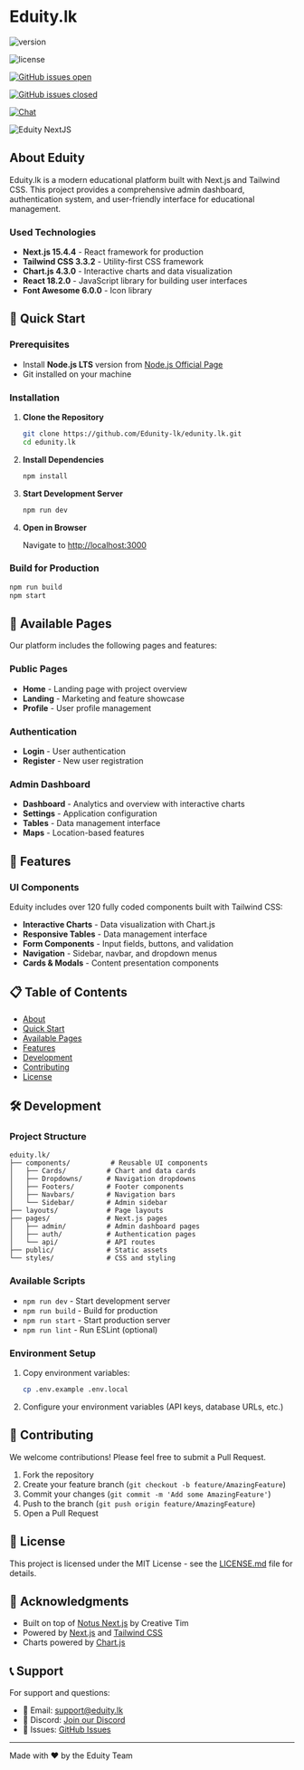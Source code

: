# Eduity.lk

<!-- Change Version Number  -->
![version](https://img.shields.io/badge/version-1.1.0-blue.svg) 
<!-- Licence File add Here  -->
![license](https://img.shields.io/badge/license-MIT-blue.svg) 
<!--Open Issue Indicator -->
<a href="https://github.com/Edunity-lk/edunity.lk/issues?q=is%3Aopen+is%3Aissue" target="_blank">![GitHub issues open](https://img.shields.io/github/issues/Edunity-lk/edunity.lk.svg)</a> 
<!-- Issue Closed Indicator -->
<a href="https://github.com/Edunity-lk/edunity.lk/issues?q=is%3Aissue+is%3Aclosed" target="_blank">![GitHub issues closed](https://img.shields.io/github/issues-closed-raw/Edunity-lk/edunity.lk.svg)</a> 
<!-- Discord Link  --> 
<a href="#" target="_blank">![Chat](https://img.shields.io/badge/chat-on%20discord-7289da.svg)</a>

<!-- Add Our Own Page Images  -->
![Eduity NextJS](https://github.com/creativetimofficial/public-assets/blob/master/notus-nextjs/notus-nextjs.jpg?raw=true)

## About Eduity

Eduity.lk is a modern educational platform built with Next.js and Tailwind CSS. This project provides a comprehensive admin dashboard, authentication system, and user-friendly interface for educational management.

### Used Technologies 

- **Next.js 15.4.4** - React framework for production
- **Tailwind CSS 3.3.2** - Utility-first CSS framework
- **Chart.js 4.3.0** - Interactive charts and data visualization
- **React 18.2.0** - JavaScript library for building user interfaces
- **Font Awesome 6.0.0** - Icon library 

## 🚀 Quick Start

### Prerequisites

- Install **Node.js LTS** version from [Node.js Official Page](https://nodejs.org/en/download)
- Git installed on your machine

### Installation

1. **Clone the Repository**
   ```bash
   git clone https://github.com/Edunity-lk/edunity.lk.git
   cd edunity.lk
   ```

2. **Install Dependencies**
   ```bash
   npm install
   ```

3. **Start Development Server**
   ```bash
   npm run dev
   ```

4. **Open in Browser**
   
   Navigate to [http://localhost:3000](http://localhost:3000)

### Build for Production

```bash
npm run build
npm start
```

## 📱 Available Pages

Our platform includes the following pages and features:

### Public Pages

- **Home** - Landing page with project overview
- **Landing** - Marketing and feature showcase  
- **Profile** - User profile management

### Authentication

- **Login** - User authentication
- **Register** - New user registration

### Admin Dashboard

- **Dashboard** - Analytics and overview with interactive charts
- **Settings** - Application configuration
- **Tables** - Data management interface
- **Maps** - Location-based features

## 🎨 Features

### UI Components

Eduity includes over 120 fully coded components built with Tailwind CSS:

- **Interactive Charts** - Data visualization with Chart.js
- **Responsive Tables** - Data management interface
- **Form Components** - Input fields, buttons, and validation
- **Navigation** - Sidebar, navbar, and dropdown menus
- **Cards & Modals** - Content presentation components


## 📋 Table of Contents

- [About](#about-eduity)
- [Quick Start](#quick-start)
- [Available Pages](#available-pages)
- [Features](#features)
- [Development](#development)
- [Contributing](#contributing)
- [License](#license)

## 🛠️ Development

### Project Structure

```text
eduity.lk/
├── components/          # Reusable UI components
│   ├── Cards/          # Chart and data cards
│   ├── Dropdowns/      # Navigation dropdowns
│   ├── Footers/        # Footer components
│   ├── Navbars/        # Navigation bars
│   └── Sidebar/        # Admin sidebar
├── layouts/            # Page layouts
├── pages/              # Next.js pages
│   ├── admin/          # Admin dashboard pages
│   ├── auth/           # Authentication pages
│   └── api/            # API routes
├── public/             # Static assets
└── styles/             # CSS and styling
```

### Available Scripts

- `npm run dev` - Start development server
- `npm run build` - Build for production
- `npm run start` - Start production server
- `npm run lint` - Run ESLint (optional)

### Environment Setup

1. Copy environment variables:

   ```bash
   cp .env.example .env.local
   ```

2. Configure your environment variables (API keys, database URLs, etc.)

## 🤝 Contributing

We welcome contributions! Please feel free to submit a Pull Request.

1. Fork the repository
2. Create your feature branch (`git checkout -b feature/AmazingFeature`)
3. Commit your changes (`git commit -m 'Add some AmazingFeature'`)
4. Push to the branch (`git push origin feature/AmazingFeature`)
5. Open a Pull Request

## 📄 License

This project is licensed under the MIT License - see the [LICENSE.md](LICENSE.md) file for details.

## 🙏 Acknowledgments

- Built on top of [Notus Next.js](https://www.creative-tim.com/product/notus-nextjs) by Creative Tim
- Powered by [Next.js](https://nextjs.org/) and [Tailwind CSS](https://tailwindcss.com/)
- Charts powered by [Chart.js](https://www.chartjs.org/)

## 📞 Support

For support and questions:

- 📧 Email: [support@eduity.lk](mailto:support@eduity.lk)
- 💬 Discord: [Join our Discord](https://discord.gg/eduity)
- 🐛 Issues: [GitHub Issues](https://github.com/Edunity-lk/edunity.lk/issues)

---

Made with ❤️ by the Eduity Team
